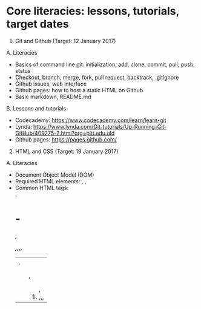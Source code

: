 # Core literacies: lessons, tutorials, target dates

  1. Git and Github (Target: 12 January 2017)

  A. Literacies
  - Basics of command line git: initialization, add, clone, commit, pull, push, status
  - Checkout, branch, merge, fork, pull request, backtrack, .gitignore
  - Github issues, web interface 
  - Github pages: how to host a static HTML on Github
  - Basic markdown, README.md

  B. Lessons and tutorials
  - Codecademy: https://www.codecademy.com/learn/learn-git
  - Lynda: https://www.lynda.com/Git-tutorials/Up-Running-Git-GitHub/409275-2.html?org=pitt.edu.old
  - Github pages: https://pages.github.com/

  2. HTML and CSS (Target: 19 January 2017)

  A. Literacies
  - Document Object Model (DOM)
  - Required HTML elements: <html>, <head>, <body>
  - Common HTML tags: <div>,<h1>-<h5>,<p>,<span>,<table>,<tr>,<td>,<ul>,<ol>,<li>,<img>,<a>,<style>,<script>,<link>
  - HTML attributes and values: class, id, href, rel, src, style
  - External, Internal, and Inline CSS 
  - Selecting by class and id
  - Common CSS font properties: family, size, style, etc.
  - Common layout properties: border, margin, padding, width, height, display, float, align
  - Basic Bootstrap 3 shortcuts

  B. Lessons and tutorials
  - Codecademy: https://www.codecademy.com/learn/web
  - Lynda HTML: https://www.lynda.com/HTML-tutorials/HTML-Essential-Training/170427-2.html?org=pitt.edu.old
  - Lynda CSS: https://www.lynda.com/CSS-tutorials/CSS-Fundamentals/417645-2.html?org=pitt.edu.old  
  - Boostrap: http://getbootstrap.com/getting-started/

  3. Javascript and JSON (24 January 2017)

  A. Literacies
  - What is javascript, and when is it usually used?
  - Difference between Javascript and jQuery
  - What is JSON?
  - How to link to Bootstrap 3 javascript dependency

  B. Lessons and tutorials
  - Lynda javascript: https://www.lynda.com/JavaScript-tutorials/JavaScript-Web-Designers-2016-Q3-REVISION/461841-2.html?org=pitt.edu.old 
  - Lynda JSON: https://www.lynda.com/JavaScript-tutorials/JavaScript-JSON/114901-2.html?org=pitt.edu.old
  - Lynda jQuery: https://www.lynda.com/jQuery-tutorials/jQuery-Web-Designers/461842-2.html?org=pitt.edu.old
  - Linking to HTML: http://www.w3schools.com/tags/att_script_src.asp
  - Bootstrap: http://getbootstrap.com/getting-started/

